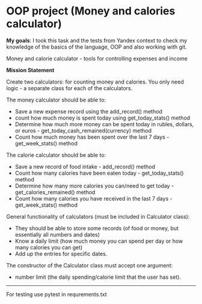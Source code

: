 # OOP project (Money and calories calculator)
**My goals**:
I took this task and the tests from Yandex context to check my knowledge of the basics of the language, OOP and also working with git.

Money and calorie calculator - tools for controlling expenses and income

**Mission Statement**

Create two calculators: for counting money and calories. You only need logic - a separate class for each of the calculators.

The money calculator should be able to:
- Save a new expense record using the add_record() method
- count how much money is spent today using get_today_stats() method
- Determine how much more money can be spent today in rubles, dollars, or euros - get_today_cash_remained(currency) method
- Count how much money has been spent over the last 7 days - get_week_stats() method

The calorie calculator should be able to:
- Save a new record of food intake - add_record() method
- Count how many calories have been eaten today - get_today_stats() method
- Determine how many more calories you can/need to get today - get_calories_remained() method
- Count how many calories you have received in the last 7 days - get_week_stats() method

General functionality of calculators (must be included in Calculator class):
- They should be able to store some records (of food or money, but essentially all numbers and dates) 
- Know a daily limit (how much money you can spend per day or how many calories you can get)
- Add up the entries for specific dates.

The constructor of the Calculator class must accept one argument: 
- number limit (the daily spending/calorie limit that the user has set).

----------------------------------------------------------------------------------------------------
For testing use pytest in requrements.txt

